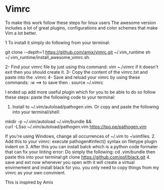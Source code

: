 # Vimrc
To make this work follow these steps for linux users
The awesome version includes a lot of great plugins, configurations and color schemes that make Vim a lot better.

1 To install it simply do following from your terminal:

  git clone --depth=1 https://github.com/amix/vimrc.git ~/.vim_runtime sh ~/.vim_runtime/install_awesome_vimrc.sh.
  
  2- Find your vimrc file by just using this command: vim ~./vimrc if it doesn't exit then you should create it.
  3- Copy the content of the vimrc.txt and paste into the .vimrc
  4- Save and reload your vimrc by using these commands: :w ==> to save then : source ~/.vimrc
  
  I ended up add more useful plugin which for you to be able to do so follow these steps:
  paste the following code to your terminal: 
1. Install to ~/.vim/autoload/pathogen.vim. Or copy and paste the following into your terminal/shell:

mkdir -p ~/.vim/autoload ~/.vim/bundle && \
curl -LSso ~/.vim/autoload/pathogen.vim https://tpo.pe/pathogen.vim

If you're using Windows, change all occurrences of ~/.vim to ~\vimfiles.
2. Add this to your vimrc:
execute pathogen#infect()
syntax on
filetype plugin indent on
3. After this you can install balck which is a python code formater that can fix your linting error:
Do simply the following: cd .vim/bundle then paste this into your terminal:git clone https://github.com/psf/black.git
4. save and ext now whenever you open with it will create a virtual envirnement and install black for you. you only need to copy things from my vimrc as your own convinient.

This is inspired by Amix



